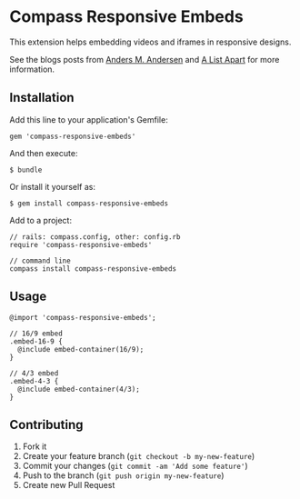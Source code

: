 # Compass Responsive Embeds

This extension helps embedding videos and iframes in responsive designs.

See the blogs posts from [Anders M. Andersen](http://amobil.se/2011/11/responsive-embeds/) and [A List Apart](http://www.alistapart.com/articles/creating-intrinsic-ratios-for-video/) for more information.

## Installation

Add this line to your application's Gemfile:

    gem 'compass-responsive-embeds'

And then execute:

    $ bundle

Or install it yourself as:

    $ gem install compass-responsive-embeds

Add to a project:

    // rails: compass.config, other: config.rb
    require 'compass-responsive-embeds'

    // command line
    compass install compass-responsive-embeds

## Usage

    @import 'compass-responsive-embeds';

    // 16/9 embed
    .embed-16-9 {
      @include embed-container(16/9);
    }

    // 4/3 embed
    .embed-4-3 {
      @include embed-container(4/3);
    }

## Contributing

1. Fork it
2. Create your feature branch (`git checkout -b my-new-feature`)
3. Commit your changes (`git commit -am 'Add some feature'`)
4. Push to the branch (`git push origin my-new-feature`)
5. Create new Pull Request


